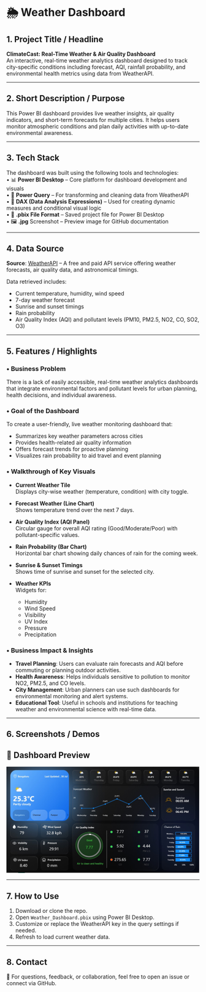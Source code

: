 # 🌦️ Weather Dashboard

## 1. Project Title / Headline
**ClimateCast: Real-Time Weather & Air Quality Dashboard**  
An interactive, real-time weather analytics dashboard designed to track city-specific conditions including forecast, AQI, rainfall probability, and environmental health metrics using data from WeatherAPI.

---

## 2. Short Description / Purpose
This Power BI dashboard provides live weather insights, air quality indicators, and short-term forecasts for multiple cities. It helps users monitor atmospheric conditions and plan daily activities with up-to-date environmental awareness.

---

## 3. Tech Stack

The dashboard was built using the following tools and technologies:<br>
• 📊 **Power BI Desktop** – Core platform for dashboard development and visuals<br>
• 🔄 **Power Query** – For transforming and cleaning data from WeatherAPI<br>
• 🧠 **DAX (Data Analysis Expressions)** – Used for creating dynamic measures and conditional visual logic<br>
• 📁 **.pbix File Format** – Saved project file for Power BI Desktop<br>
• 🖼️ **.jpg** Screenshot – Preview image for GitHub documentation

---

## 4. Data Source

**Source**: [WeatherAPI](https://www.weatherapi.com/) – A free and paid API service offering weather forecasts, air quality data, and astronomical timings.  

Data retrieved includes:
- Current temperature, humidity, wind speed
- 7-day weather forecast
- Sunrise and sunset timings
- Rain probability
- Air Quality Index (AQI) and pollutant levels (PM10, PM2.5, NO2, CO, SO2, O3)

---

## 5. Features / Highlights

### • Business Problem
There is a lack of easily accessible, real-time weather analytics dashboards that integrate environmental factors and pollutant levels for urban planning, health decisions, and individual awareness.

### • Goal of the Dashboard
To create a user-friendly, live weather monitoring dashboard that:
- Summarizes key weather parameters across cities
- Provides health-related air quality information
- Offers forecast trends for proactive planning
- Visualizes rain probability to aid travel and event planning

### • Walkthrough of Key Visuals

- **Current Weather Tile**  
  Displays city-wise weather (temperature, condition) with city toggle.

- **Forecast Weather (Line Chart)**  
  Shows temperature trend over the next 7 days.

- **Air Quality Index (AQI Panel)**  
  Circular gauge for overall AQI rating (Good/Moderate/Poor) with pollutant-specific values.

- **Rain Probability (Bar Chart)**  
  Horizontal bar chart showing daily chances of rain for the coming week.

- **Sunrise & Sunset Timings**  
  Shows time of sunrise and sunset for the selected city.

- **Weather KPIs**  
  Widgets for:
  - Humidity  
  - Wind Speed  
  - Visibility  
  - UV Index  
  - Pressure  
  - Precipitation  

### • Business Impact & Insights

- **Travel Planning**: Users can evaluate rain forecasts and AQI before commuting or planning outdoor activities.
- **Health Awareness**: Helps individuals sensitive to pollution to monitor NO2, PM2.5, and CO levels.
- **City Management**: Urban planners can use such dashboards for environmental monitoring and alert systems.
- **Educational Tool**: Useful in schools and institutions for teaching weather and environmental science with real-time data.

---

## 6. Screenshots / Demos

## 📸 Dashboard Preview

![Weather Dashboard Screenshot](https://raw.githubusercontent.com/AVYAYAWASTHI-010/Weather-Dashboard-Report/main/Weather%20Dashboard%20.jpg)


---

## 7. How to Use

1. Download or clone the repo.
2. Open `Weather_Dashboard.pbix` using Power BI Desktop.
3. Customize or replace the WeatherAPI key in the query settings if needed.
4. Refresh to load current weather data.

---

## 8. Contact

📩 For questions, feedback, or collaboration, feel free to open an issue or connect via GitHub.
